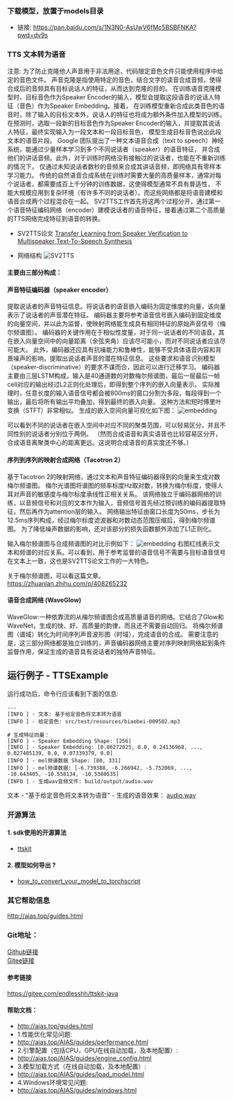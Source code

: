 
### 下载模型，放置于models目录
- 链接: https://pan.baidu.com/s/1N3N0-AsUwV6fMc5BSBFNKA?pwd=dv9s

### TTS 文本转为语音
注意: 为了防止克隆他人声音用于非法用途，代码限定音色文件只能使用程序中给定的音色文件。
声音克隆是指使用特定的音色，结合文字的读音合成音频，使得合成后的音频具有目标说话人的特征，从而达到克隆的目的。
在训练语音克隆模型时，目标音色作为Speaker Encoder的输入，模型会提取这段语音的说话人特征（音色）作为Speaker Embedding。接着，
在训练模型重新合成此类音色的语音时，除了输入的目标文本外，说话人的特征也将成为额外条件加入模型的训练。
在预测时，选取一段新的目标音色作为Speaker Encoder的输入，并提取其说话人特征，最终实现输入为一段文本和一段目标音色，
模型生成目标音色说出此段文本的语音片段。
Google 团队提出了一种文本语音合成（text to speech）神经系统，能通过少量样本学习到多个不同说话者（speaker）的语音特征，
并合成他们的讲话音频。此外，对于训练时网络没有接触过的说话者，也能在不重新训练的情况下，
仅通过未知说话者数秒的音频来合成其讲话音频，即网络具有零样本学习能力。
传统的自然语音合成系统在训练时需要大量的高质量样本，通常对每个说话者，都需要成百上千分钟的训练数据，这使得模型通常不具有普适性，
不能大规模应用到复杂环境（有许多不同的说话者）。而这些网络都是将语音建模和语音合成两个过程混合在一起。
SV2TTS工作首先将这两个过程分开，通过第一个语音特征编码网络（encoder）建模说话者的语音特征，接着通过第二个高质量的TTS网络完成特征到语音的转换。

- SV2TTS论文
[Transfer Learning from Speaker Verification to  Multispeaker Text-To-Speech Synthesis](https://arxiv.org/pdf/1806.04558.pdf)

- 网络结构
![SV2TTS](https://aias-home.oss-cn-beijing.aliyuncs.com/AIAS/voice_sdks/SV2TTS.png)

#### 主要由三部分构成：
#### 声音特征编码器（speaker encoder）
提取说话者的声音特征信息。将说话者的语音嵌入编码为固定维度的向量，该向量表示了说话者的声音潜在特征。
编码器主要将参考语音信号嵌入编码到固定维度的向量空间，并以此为监督，使映射网络能生成具有相同特征的原始声音信号（梅尔频谱图）。
编码器的关键作用在于相似性度量，对于同一说话者的不同语音，其在嵌入向量空间中的向量距离（余弦夹角）应该尽可能小，而对不同说话者应该尽可能大。
此外，编码器还应具有抗噪能力和鲁棒性，能够不受具体语音内容和背景噪声的影响，提取出说话者声音的潜在特征信息。
这些要求和语音识别模型（speaker-discriminative）的要求不谋而合，因此可以进行迁移学习。
编码器主要由三层LSTM构成，输入是40通道数的对数梅尔频谱图，最后一层最后一帧cell对应的输出经过L2正则化处理后，即得到整个序列的嵌入向量表示。
实际推理时，任意长度的输入语音信号都会被800ms的窗口分割为多段，每段得到一个输出，最后将所有输出平均叠加，得到最终的嵌入向量。
这种方法和短时傅里叶变换（STFT）非常相似。
生成的嵌入空间向量可视化如下图：
![embedding](https://aias-home.oss-cn-beijing.aliyuncs.com/AIAS/voice_sdks/embedding.jpeg)

可以看到不同的说话者在嵌入空间中对应不同的聚类范围，可以轻易区分，并且不同性别的说话者分别位于两侧。
（然而合成语音和真实语音也比较容易区分开，合成语音离聚类中心的距离更远。这说明合成语音的真实度还不够。）

#### 序列到序列的映射合成网络（Tacotron 2）
基于Tacotron 2的映射网络，通过文本和声音特征编码器得到的向量来生成对数梅尔频谱图。
梅尔光谱图将谱图的频率标度Hz取对数，转换为梅尔标度，使得人耳对声音的敏感度与梅尔标度承线性正相关关系。
该网络独立于编码器网络的训练，以音频信号和对应的文本作为输入，音频信号首先经过预训练的编码器提取特征，然后再作为attention层的输入。
网络输出特征由窗口长度为50ms，步长为12.5ms序列构成，经过梅尔标度滤波器和对数动态范围压缩后，得到梅尔频谱图。
为了降低噪声数据的影响，还对该部分的损失函数额外添加了L1正则化。

输入梅尔频谱图与合成频谱图的对比示例如下：
![embedding](https://aias-home.oss-cn-beijing.aliyuncs.com/AIAS/voice_sdks/tacotron2.jpeg)
右图红线表示文本和频谱的对应关系。可以看到，用于参考监督的语音信号不需要与目标语音信号在文本上一致，这也是SV2TTS论文工作的一大特色。

关于梅尔频谱图，可以看这篇文章。
https://zhuanlan.zhihu.com/p/408265232

#### 语音合成网络 (WaveGlow)
WaveGlow:一种依靠流的从梅尔频谱图合成高质量语音的网络。它结合了Glow和WaveNet，生成的快、好、高质量的韵律，而且还不需要自动回归。
将梅尔频谱图（谱域）转化为时间序列声音波形图（时域），完成语音的合成。
需要注意的是，这三部分网络都是独立训练的，声音编码器网络主要对序列映射网络起到条件监督作用，保证生成的语音具有说话者的独特声音特征。

## 运行例子 - TTSExample
运行成功后，命令行应该看到下面的信息:
```text
...
[INFO ] - 文本: 基于给定音色将文本转为语音
[INFO ] - 给定音色: src/test/resources/biaobei-009502.mp3

# 生成特征向量：
[INFO ] - Speaker Embedding Shape: [256]
[INFO ] - Speaker Embedding: [0.06272025, 0.0, 0.24136968, ..., 0.027405139, 0.0, 0.07339379, 0.0]
[INFO ] - mel频谱数据 Shape: [80, 331]
[INFO ] - mel频谱数据: [-6.739388, -6.266942, -5.752069, ..., -10.643405, -10.558134, -10.5380535]
[INFO ] - 生成wav音频文件: build/output/audio.wav
```
文本 - "基于给定音色将文本转为语音" - 生成的语音效果：
[audio.wav](https://aias-home.oss-cn-beijing.aliyuncs.com/AIAS/voice_sdks/audio.wav)


### 开源算法
#### 1. sdk使用的开源算法
- [ttskit](https://gitee.com/kuangdd/ttskit)


#### 2. 模型如何导出 ?
- [how_to_convert_your_model_to_torchscript](http://docs.djl.ai/docs/pytorch/how_to_convert_your_model_to_torchscript.html)

### 其它帮助信息
http://aias.top/guides.html


### Git地址：   
[Github链接](https://github.com/mymagicpower/AIAS)    
[Gitee链接](https://gitee.com/mymagicpower/AIAS)   


#### 参考链接
https://gitee.com/endlesshh/ttskit-java



#### 帮助文档：
- http://aias.top/guides.html
- 1.性能优化常见问题:
- http://aias.top/AIAS/guides/performance.html
- 2.引擎配置（包括CPU，GPU在线自动加载，及本地配置）:
- http://aias.top/AIAS/guides/engine_config.html
- 3.模型加载方式（在线自动加载，及本地配置）:
- http://aias.top/AIAS/guides/load_model.html
- 4.Windows环境常见问题:
- http://aias.top/AIAS/guides/windows.html